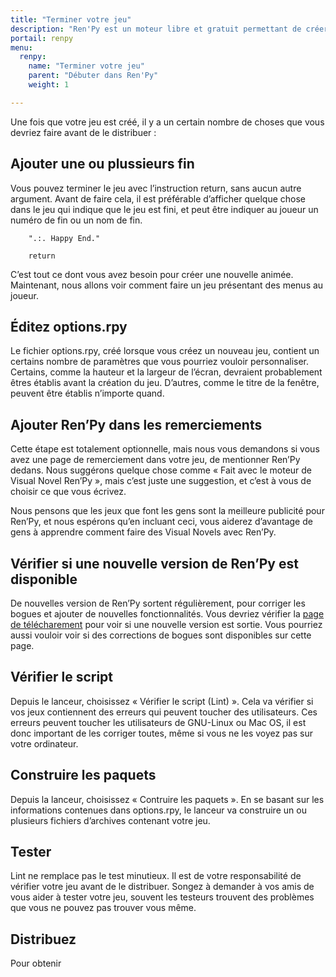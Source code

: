 ```yaml
---
title: "Terminer votre jeu"
description: "Ren'Py est un moteur libre et gratuit permettant de créer des Visual Novels sur Windows, Linux, MacOS, Android et IOS."
portail: renpy
menu:
  renpy:
    name: "Terminer votre jeu"
    parent: "Débuter dans Ren'Py"
    weight: 1

---
```


Une fois que votre jeu est créé, il y a un certain nombre de choses que vous devriez faire avant de le distribuer :

## Ajouter une ou plussieurs fin

Vous pouvez terminer le jeu avec l’instruction return, sans aucun autre argument. Avant de faire cela, il est préférable d’afficher quelque chose dans le jeu qui indique que le jeu est fini, et peut être indiquer au joueur un numéro de fin ou un nom de fin.

```
    ".:. Happy End."
    
    return
```

C’est tout ce dont vous avez besoin pour créer une nouvelle animée. Maintenant, nous allons voir comment faire un jeu présentant des menus au joueur.

## Éditez options.rpy

Le fichier options.rpy, créé lorsque vous créez un nouveau jeu, contient un certains nombre de paramètres que vous pourriez vouloir personnaliser. Certains, comme la hauteur et la largeur de l’écran, devraient probablement êtres établis avant la création du jeu. D’autres, comme le titre de la fenêtre, peuvent être établis n’importe quand.

## Ajouter Ren’Py dans les remerciements

Cette étape est totalement optionnelle, mais nous vous demandons si vous avez une page de remerciement dans votre jeu, de mentionner Ren’Py dedans. Nous suggérons quelque chose comme « Fait avec le moteur de Visual Novel Ren’Py », mais c’est juste une suggestion, et c’est à vous de choisir ce que vous écrivez.

Nous pensons que les jeux que font les gens sont la meilleure publicité pour Ren’Py, et nous espérons qu’en incluant ceci, vous aiderez d’avantage de gens à apprendre comment faire des Visual Novels avec Ren’Py.

## Vérifier si une nouvelle version de Ren’Py est disponible

De nouvelles version de Ren’Py sortent régulièrement, pour corriger les bogues et ajouter de nouvelles fonctionnalités. Vous devriez vérifier la [page de télécharement](http://www.renpy.org/wiki/renpy/Download_Ren'Py) pour voir si une nouvelle version est sortie. Vous pourriez aussi vouloir voir si des corrections de bogues sont disponibles sur cette page.

## Vérifier le script

Depuis le lanceur, choisissez « Vérifier le script (Lint) ». Cela va vérifier si vos jeux contiennent des erreurs qui peuvent toucher des utilisateurs. Ces erreurs peuvent toucher les utilisateurs de GNU-Linux ou Mac OS, il est donc important de les corriger toutes, même si vous ne les voyez pas sur votre ordinateur.

## Construire les paquets

Depuis la lanceur, choisissez « Contruire les paquets ». En se basant sur les informations contenues dans options.rpy, le lanceur va construire un ou plusieurs fichiers d’archives contenant votre jeu.

## Tester

Lint ne remplace pas le test minutieux. Il est de votre responsabilité de vérifier votre jeu avant de le distribuer. Songez à demander à vos amis de vous aider à tester votre jeu, souvent les testeurs trouvent des problèmes que vous ne pouvez pas trouver vous même.

## Distribuez

Pour obtenir 